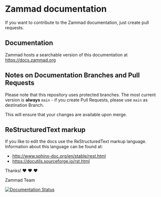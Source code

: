 # Zammad documentation

If you want to contribute to the Zammad documentation, just create pull 
requests.

## Documentation

Zammad hosts a searchable version of this documentation at 
https://docs.zammad.org

## Notes on Documentation Branches and Pull Requests

Please note that this repository uses protected branches.
The most current version is **always**  ``main`` - if you create Pull Requests,
please use ``main`` as destination Branch.

This will ensure that your changes are available upon merge.

## ReStructuredText markup

If you like to edit the docs use the ReStructuredText markup language. 
Information about this language can be found at:

- http://www.sphinx-doc.org/en/stable/rest.html
- https://docutils.sourceforge.io/rst.html

Thanks! ❤ ❤ ❤

  Zammad Team


[![Documentation Status](https://readthedocs.org/projects/zammad/badge/?version=latest)](https://docs.zammad.org)
